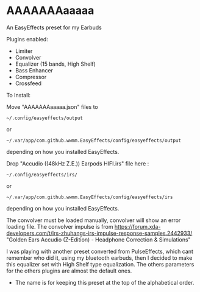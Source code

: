 # AAAAAAAaaaaa
An EasyEffects preset for my Earbuds

Plugins enabled:
- Limiter
- Convolver
- Equalizer (15 bands, High Shelf)
- Bass Enhancer
- Compressor
- Crossfeed

To Install:

Move "AAAAAAAaaaaa.json" files to

<code>~/.config/easyeffects/output</code>

or

<code>~/.var/app/com.github.wwmm.EasyEffects/config/easyeffects/output</code>

depending on how you installed EasyEffects.


Drop "Accudio ((48kHz Z.E.)) Earpods HIFI.irs" file here :

<code>~/.config/easyeffects/irs/</code>

or

<code>~/.var/app/com.github.wwmm.EasyEffects/config/easyeffects/irs</code>

depending on how you installed EasyEffects.

The convolver must be loaded manually, convolver will show an error loading file.
The convolver impulse is from https://forum.xda-developers.com/t/irs-zhuhangs-irs-impulse-response-samples.2442933/ "Golden Ears Accudio (Z-Edition) - Headphone Correction & Simulations"

I was playing with another preset converted from PulseEffects, which cant remember who did it, using my bluetooth earbuds, then I decided to make this equalizer set with High Shelf type equalization. The others parameters for the others plugins are almost the default ones.   

* The name is for keeping this preset at the top of the alphabetical order.
